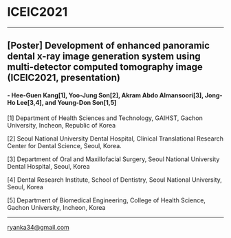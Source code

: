 # ICEIC2021
___


## [Poster] Development of enhanced panoramic dental x-ray image generation system using multi-detector computed tomography image (ICEIC2021, presentation)


#### - Hee-Guen Kang[1], Yoo-Jung Son[2], Akram Abdo Almansoori[3], Jong-Ho Lee[3,4], and Young-Don Son[1,5]

 [1] Department of Health Sciences and Technology, GAIHST, Gachon University, Incheon, Republic of Korea 

 [2] Seoul National University Dental Hospital, Clinical Translational Research Center for Dental Science, Seoul, Korea. 

 [3] Department of Oral and Maxillofacial Surgery, Seoul National University Dental Hospital, Seoul, Korea 

 [4] Dental Research Institute, School of Dentistry, Seoul National University, Seoul, Korea 

[5] Department of Biomedical Engineering, College of Health Science, Gachon University, Incheon, Korea

___

ryanka34@gmail.com
